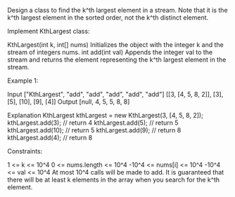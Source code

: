 
Design a class to find the k^th largest element in a stream. Note that it is
the k^th largest element in the sorted order, not the k^th distinct element.

Implement KthLargest class:


KthLargest(int k, int[] nums) Initializes the object with the integer k and
the stream of integers nums.
int add(int val) Appends the integer val to the stream and returns the
element representing the k^th largest element in the stream.



Example 1:


Input
["KthLargest", "add", "add", "add", "add", "add"]
[[3, [4, 5, 8, 2]], [3], [5], [10], [9], [4]]
Output
[null, 4, 5, 5, 8, 8]

Explanation
KthLargest kthLargest = new KthLargest(3, [4, 5, 8, 2]);
kthLargest.add(3);   // return 4
kthLargest.add(5);   // return 5
kthLargest.add(10);  // return 5
kthLargest.add(9);   // return 8
kthLargest.add(4);   // return 8



Constraints:


1 <= k <= 10^4
0 <= nums.length <= 10^4
-10^4 <= nums[i] <= 10^4
-10^4 <= val <= 10^4
At most 10^4 calls will be made to add.
It is guaranteed that there will be at least k elements in the array when you
search for the k^th element.




